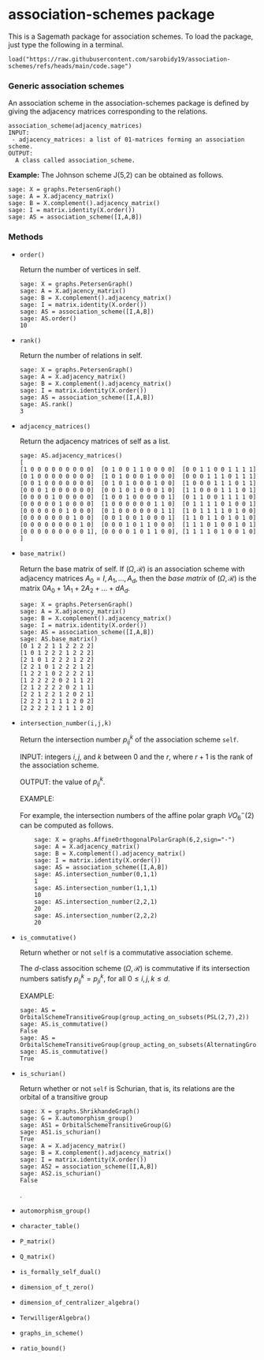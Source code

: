 # association-schemes package

This is a Sagemath package for association schemes. To load the package, just type the following in a terminal.

```  sage
load("https://raw.githubusercontent.com/sarobidy19/association-schemes/refs/heads/main/code.sage")
```
### Generic association schemes
An association scheme in the association-schemes package is defined by giving the adjacency matrices corresponding to the relations.

```  sage
association_scheme(adjacency_matrices)
INPUT:
 - adjacency_matrices: a list of 01-matrices forming an association scheme.
OUTPUT:
  A class called association_scheme.
```

**Example:** The Johnson scheme J(5,2) can be obtained as follows.
``` sage
sage: X = graphs.PetersenGraph()
sage: A = X.adjacency_matrix()
sage: B = X.complement().adjacency_matrix()
sage: I = matrix.identity(X.order())
sage: AS = association_scheme([I,A,B])
```

### Methods

- ``order()``
    
    Return the number of vertices in self.

    ```  sage
    sage: X = graphs.PetersenGraph()
    sage: A = X.adjacency_matrix()
    sage: B = X.complement().adjacency_matrix()
    sage: I = matrix.identity(X.order())
    sage: AS = association_scheme([I,A,B])
    sage: AS.order()
    10

    ```
- ``rank()``
  
    Return the number of relations in self.
  
    ```  sage
    sage: X = graphs.PetersenGraph()
    sage: A = X.adjacency_matrix()
    sage: B = X.complement().adjacency_matrix()
    sage: I = matrix.identity(X.order())
    sage: AS = association_scheme([I,A,B])
    sage: AS.rank()
    3
    ```
- ``adjacency_matrices()``
  
    Return the adjacency matrices of self as a list.
    ```  sage
    sage: AS.adjacency_matrices()
    [
    [1 0 0 0 0 0 0 0 0 0]  [0 1 0 0 1 1 0 0 0 0]  [0 0 1 1 0 0 1 1 1 1]
    [0 1 0 0 0 0 0 0 0 0]  [1 0 1 0 0 0 1 0 0 0]  [0 0 0 1 1 1 0 1 1 1]
    [0 0 1 0 0 0 0 0 0 0]  [0 1 0 1 0 0 0 1 0 0]  [1 0 0 0 1 1 1 0 1 1]
    [0 0 0 1 0 0 0 0 0 0]  [0 0 1 0 1 0 0 0 1 0]  [1 1 0 0 0 1 1 1 0 1]
    [0 0 0 0 1 0 0 0 0 0]  [1 0 0 1 0 0 0 0 0 1]  [0 1 1 0 0 1 1 1 1 0]
    [0 0 0 0 0 1 0 0 0 0]  [1 0 0 0 0 0 0 1 1 0]  [0 1 1 1 1 0 1 0 0 1]
    [0 0 0 0 0 0 1 0 0 0]  [0 1 0 0 0 0 0 0 1 1]  [1 0 1 1 1 1 0 1 0 0]
    [0 0 0 0 0 0 0 1 0 0]  [0 0 1 0 0 1 0 0 0 1]  [1 1 0 1 1 0 1 0 1 0]
    [0 0 0 0 0 0 0 0 1 0]  [0 0 0 1 0 1 1 0 0 0]  [1 1 1 0 1 0 0 1 0 1]
    [0 0 0 0 0 0 0 0 0 1], [0 0 0 0 1 0 1 1 0 0], [1 1 1 1 0 1 0 0 1 0]
    ]
    ```
- ``base_matrix()``
  
    Return the base matrix of self. If $`(\Omega,\mathcal{R})`$ is an association scheme with adjacency matrices $A_0 = I, A_1,\ldots, A_d$, then the *base matrix* of $(\Omega,\mathcal{R})$ is the matrix
    $0A_0 + 1A_1+2A_2+ \ldots+ dA_d$.

    ```  sage
    sage: X = graphs.PetersenGraph()
    sage: A = X.adjacency_matrix()
    sage: B = X.complement().adjacency_matrix()
    sage: I = matrix.identity(X.order())
    sage: AS = association_scheme([I,A,B])
    sage: AS.base_matrix()
    [0 1 2 2 1 1 2 2 2 2]
    [1 0 1 2 2 2 1 2 2 2]
    [2 1 0 1 2 2 2 1 2 2]
    [2 2 1 0 1 2 2 2 1 2]
    [1 2 2 1 0 2 2 2 2 1]
    [1 2 2 2 2 0 2 1 1 2]
    [2 1 2 2 2 2 0 2 1 1]
    [2 2 1 2 2 1 2 0 2 1]
    [2 2 2 1 2 1 1 2 0 2]
    [2 2 2 2 1 2 1 1 2 0]
    ```
- ``intersection_number(i,j,k)``

    Return the intersection number $p_{ij}^k$ of the association scheme ``self``.

    
    INPUT: integers $i,j,$ and $k$ between $0$ and the $r$, where $r+1$ is the rank of the association scheme.

    OUTPUT: the value of $p_{ij}^k$.
    
    EXAMPLE:

    For example, the intersection numbers of the affine polar graph $VO_6^-(2)$ can be computed as follows.

    ``` sage
        sage: X = graphs.AffineOrthogonalPolarGraph(6,2,sign="-")
        sage: A = X.adjacency_matrix()
        sage: B = X.complement().adjacency_matrix()
        sage: I = matrix.identity(X.order())
        sage: AS = association_scheme([I,A,B])
        sage: AS.intersection_number(0,1,1)
        1
        sage: AS.intersection_number(1,1,1)
        10
        sage: AS.intersection_number(2,2,1)
        20
        sage: AS.intersection_number(2,2,2)
        20
    ```

- ``is_commutative()``

    Return whether or not ``self`` is a commutative association scheme.

    The $d$-class assocition scheme $(\Omega,\mathcal{R})$ is commutative if its intersection numbers satisfy $p_{ij}^k = p_{ji}^k$, for all $0\leq i,j,k\leq d$. 

    EXAMPLE:

    ```sage
    sage: AS = OrbitalSchemeTransitiveGroup(group_acting_on_subsets(PSL(2,7),2))
    sage: AS.is_commutative()
    False
    sage: AS = OrbitalSchemeTransitiveGroup(group_acting_on_subsets(AlternatingGroup(7),2))
    sage: AS.is_commutative()
    True

    ```

- ``is_schurian()``

    Return whether or not ``self`` is Schurian, that is, its relations are the orbital of a transitive group

    ```sage
    sage: X = graphs.ShrikhandeGraph()
    sage: G = X.automorphism_group()
    sage: AS1 = OrbitalSchemeTransitiveGroup(G)
    sage: AS1.is_schurian()
    True
    sage: A = X.adjacency_matrix()
    sage: B = X.complement().adjacency_matrix()
    sage: I = matrix.identity(X.order())
    sage: AS2 = association_scheme([I,A,B])
    sage: AS2.is_schurian()
    False
    ```

    .
- ``automorphism_group()``
- ``character_table()``
- ``P_matrix()``
- ``Q_matrix()``
- ``is_formally_self_dual()``
- ``dimension_of_t_zero()``
- ``dimension_of_centralizer_algebra()``
- ``TerwilligerAlgebra()``
- ``graphs_in_scheme()``
- ``ratio_bound()``
